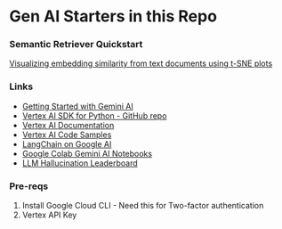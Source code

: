 # Gen AI Starters in this Repo

### Semantic Retriever Quickstart
[Visualizing embedding similarity from text documents using t-SNE plots](https://cloud.google.com/vertex-ai/docs/generative-ai/tutorials)

### Links
- [Getting Started with Gemini AI](https://ai.google.dev/docs#get-started-with-the-gemini-api)
- [Vertex AI SDK for Python - GitHub repo](https://github.com/googleapis/python-aiplatform)
- [Vertex AI Documentation](https://cloud.google.com/vertex-ai/docs)
- [Vertex AI Code Samples](https://cloud.google.com/vertex-ai/docs/samples)
- [LangChain on Google AI](https://cloud.google.com/vertex-ai/docs/generative-ai/learn-resources#langchain_%F0%9F%A6%9C%EF%B8%8F%F0%9F%94%97)
- [Google Colab Gemini AI Notebooks](https://github.com/googlecolab/colabtools/tree/main/notebooks)
- [LLM Hallucination Leaderboard](https://github.com/vectara/hallucination-leaderboard/)


### Pre-reqs
1. Install Google Cloud CLI - Need this for Two-factor authentication
2. Vertex API Key
